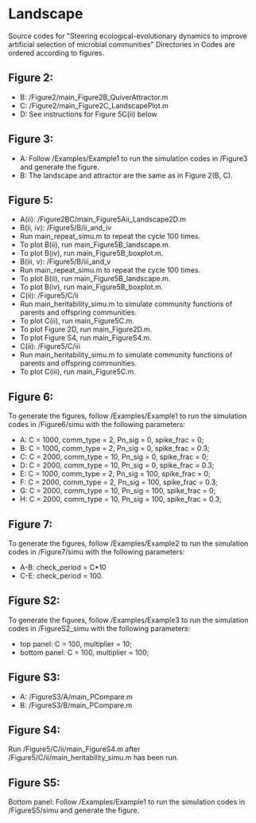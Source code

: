 # Landscape
Source codes for "Steering ecological-evolutionary dynamics to improve  artificial selection of microbial communities"
Directories in Codes are ordered according to figures.

## Figure 2:
* B: /Figure2/main_Figure2B_QuiverAttractor.m
* C: /Figure2/main_Figure2C_LandscapePlot.m
* D: See instructions for Figure 5C(ii) below


## Figure 3:
* A: Follow /Examples/Example1 to run the simulation codes in /Figure3 and generate the figure.
* B: The landscape and attractor are the same as in Figure 2(B, C).

## Figure 5:
* A(ii): /Figure2BC/main_Figure5Aii_Landscape2D.m
* B(ii, iv): /Figure5/B/ii_and_iv
 * Run main_repeat_simu.m to repeat the cycle 100 times.
 * To plot B(ii), run main_Figure5B_landscape.m.
 * To plot B(iv), run main_Figure5B_boxplot.m.
* B(iii, v): /Figure5/B/iii_and_v
 * Run main_repeat_simu.m to repeat the cycle 100 times.
 * To plot B(ii), run main_Figure5B_landscape.m.
 * To plot B(iv), run main_Figure5B_boxplot.m.
* C(ii): /Figure5/C/ii
 * Run main_heritability_simu.m to simulate community functions of parents and offspring communities.
 * To plot C(ii), run main_Figure5C.m.
 * To plot Figure 2D, run main_Figure2D.m.
 * To plot Figure S4, run main_FigureS4.m.
* C(ii): /Figure5/C/iii
 * Run main_heritability_simu.m to simulate community functions of parents and offspring communities.
 * To plot C(iii), run main_Figure5C.m.

## Figure 6:
To generate the figures, follow /Examples/Example1 to run the simulation codes in /Figure6/simu with the following parameters:
  * A: C = 1000, comm_type = 2, Pn_sig = 0, spike_frac = 0;
  * B: C = 1000, comm_type = 2, Pn_sig = 0, spike_frac = 0.3;
  * C: C = 2000, comm_type = 10, Pn_sig = 0, spike_frac = 0;
  * D: C = 2000, comm_type = 10, Pn_sig = 0, spike_frac = 0.3;
  * E: C = 1000, comm_type = 2, Pn_sig = 100, spike_frac = 0;
  * F: C = 2000, comm_type = 2, Pn_sig = 100, spike_frac = 0.3;
  * G: C = 2000, comm_type = 10, Pn_sig = 100, spike_frac = 0;
  * H: C = 2000, comm_type = 10, Pn_sig = 100, spike_frac = 0.3;

## Figure 7:
To generate the figures, follow /Examples/Example2 to run the simulation codes in /Figure7/simu with the following parameters:
* A-B: check_period = C*10
* C-E: check_period = 100.

## Figure S2:
To generate the figures, follow /Examples/Example3 to run the simulation codes in /FigureS2_simu with the following parameters:
* top panel: C = 100, multiplier = 10;
* bottom panel: C = 100, multiplier = 100;

## Figure S3:
* A: /FigureS3/A/main_PCompare.m
* B: /FigureS3/B/main_PCompare.m

## Figure S4:
Run /Figure5/C/ii/main_FigureS4.m after /Figure5/C/ii/main_heritability_simu.m has been run.

## Figure S5:
Bottom panel: Follow /Examples/Example1 to run the simulation codes in /FigureS5/simu and generate the figure.

